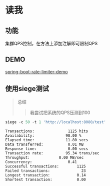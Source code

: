 # 读我

## 功能
集群QPS控制，在方法上添加注解即可限制QPS

## DEMO
[spring-boot-rate-limiter-demo](https://github.com/gengu/spring-boot-demos/tree/master/spring-boot-rate-limiter-demo)

## 使用siege测试


> 总结
> > 我尝试把系统的QPS压测到100 

```javascript
siege -c 50 -t 1 'http://localhost:8080/test'
```

```properties
Transactions:		        1125 hits
Availability:		       98.00 %
Elapsed time:		       11.80 secs
Data transferred:	        0.01 MB
Response time:		        0.00 secs
Transaction rate:	       95.34 trans/sec
Throughput:		        0.00 MB/sec
Concurrency:		        0.41
Successful transactions:        1125
Failed transactions:	          23
Longest transaction:	        0.14
Shortest transaction:	        0.00
```

